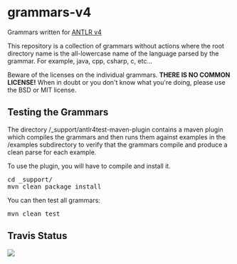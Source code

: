 # grammars-v4

Grammars written for [ANTLR v4](https://github.com/antlr/antlr4)

This repository is a collection of grammars without actions where the
root directory name is the all-lowercase name of the language parsed
by the grammar. For example, java, cpp, csharp, c, etc...

Beware of the licenses on the individual grammars. **THERE IS NO COMMON
LICENSE!** When in doubt or you don't know what you're doing, please use
the BSD or MIT license.

Testing the Grammars
------------

The directory /_support/antlr4test-maven-plugin contains a maven plugin which compiles the grammars and then runs them against examples in the /examples subdirectory to verify that the grammars compile and produce a clean parse for each example.

To use the plugin, you will have to compile and install it.

<pre>
cd _support/
mvn clean package install
</pre>

You can then test all grammars:

<pre>
mvn clean test
</pre>

Travis Status
---------

<a href="https://travis-ci.org/antlr/grammars-v4"><img src="https://api.travis-ci.org/antlr/grammars-v4.png"></a>

